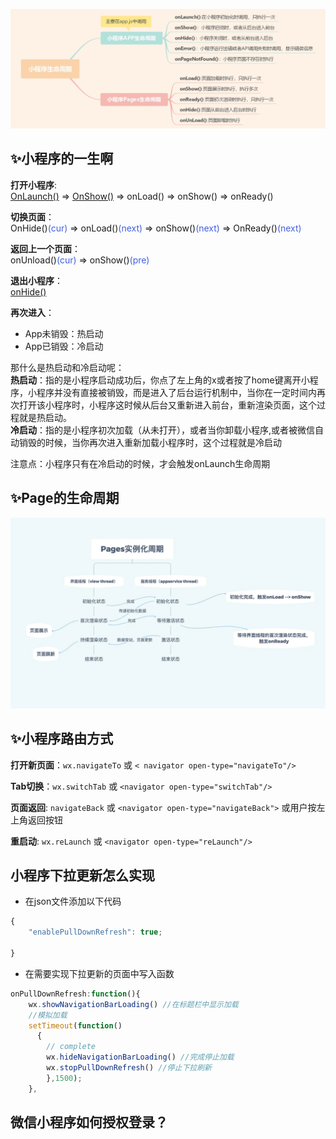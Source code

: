 ![wxapplife](../../.vuepress/imgs/blog/wxapp/wxapplife.jpg)

## ✨小程序的一生啊  
**打开小程序**:   
<u>OnLaunch()</u> => <u>OnShow()</u> => onLoad() => onShow() => onReady()  

**切换页面**：   
OnHide()<font color="#425fe">(cur)</font> => onLoad()<font color="#425fe">(next)</font> => onShow()<font color="#425fe">(next)</font> => OnReady()<font color="#425fe">(next)</font> 

**返回上一个页面**：  
onUnload()<font color="#425fe">(cur)</font> => onShow()<font color="#425fe">(pre)</font>  

**退出小程序**：  
<u>onHide()</u>   

**再次进入**：
- App未销毁：热启动
- App已销毁：冷启动   


那什么是热启动和冷启动呢：  
**热启动**：指的是小程序启动成功后，你点了左上角的x或者按了home键离开小程序，小程序并没有直接被销毁，而是进入了后台运行机制中，当你在一定时间内再次打开该小程序时，小程序这时候从后台又重新进入前台，重新渲染页面，这个过程就是热启动。  
**冷启动**：指的是小程序初次加载（从未打开），或者当你卸载小程序,或者被微信自动销毁的时候，当你再次进入重新加载小程序时，这个过程就是冷启动

注意点：小程序只有在冷启动的时候，才会触发onLaunch生命周期

## ✨Page的生命周期  
![wxapplife](../../.vuepress/imgs/blog/wxapp/pagelife.jpg)

## ✨小程序路由方式  
**打开新页面**：`wx.navigateTo` 或 `< navigator open-type="navigateTo"/>`  

**Tab切换**：`wx.switchTab` 或 `<navigator open-type="switchTab"/>`  

**页面返回**:  `navigateBack` 或 `<navigator open-type="navigateBack">` 或用户按左上角返回按钮  

**重启动**: `wx.reLaunch` 或  `<navigator open-type="reLaunch"/> ` 

## 小程序下拉更新怎么实现  
- 在json文件添加以下代码
```js
{
    "enablePullDownRefresh": true;

}
```
- 在需要实现下拉更新的页面中写入函数
```js
onPullDownRefresh:function(){
    wx.showNavigationBarLoading() //在标题栏中显示加载
    //模拟加载
    setTimeout(function()
      {
        // complete
        wx.hideNavigationBarLoading() //完成停止加载
        wx.stopPullDownRefresh() //停止下拉刷新
        },1500);
    },
```

## 微信小程序如何授权登录？